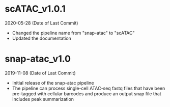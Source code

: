 # scATAC_v1.0.1

2020-05-28 (Date of Last Commit)

* Changed the pipeline name from "snap-atac" to "scATAC"
* Updated the documentation

# snap-atac_v1.0

2019-11-08 (Date of Last Commit)

* Initial release of the snap-atac pipeline 
* The pipeline can process single-cell ATAC-seq fastq files that have been pre-tagged with cellular barcodes and produce an output snap file that includes peak summarization


